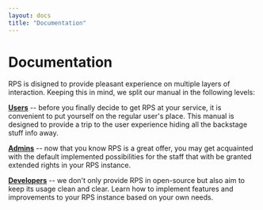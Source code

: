 ```yaml
---
layout: docs
title: "Documentation"
---
```

# Documentation

RPS is disigned to provide pleasant experience on multiple layers of interaction. Keeping this in mind, we split our manual in the following levels:

[**Users**](./user) -- before you finally decide to get RPS at your service, it is convenient to put yourself on the regular user's place. This manual is designed to provide a trip to the user experience hiding all the backstage stuff info away.

[**Admins**](./admin) -- now that you know RPS is a great offer, you may get acquainted with the default implemented possibilities for the staff that with be granted extended rights in your RPS instance.

[**Developers**](./developer) -- we don't only provide RPS in open-source but also aim to keep its usage clean and clear. Learn how to implement features and improvements to your RPS instance based on your own needs.
